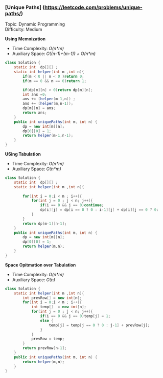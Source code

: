### [Unique Paths] (https://leetcode.com/problems/unique-paths/)
Topic: Dynamic Programming  
Difficulty: Medium

**Using Memoization**

- Time Complexity: *O(n\*m)*
- Auxiliary Space: *O((n-1)+(m-1)) + O(n\*m)*

```java
class Solution {
    static int  dp[][] ;
    static int helper(int m ,int n){
        if(m < 0 || n < 0 )return 0;
        if(m == 0 && n == 0)return 1;

        if(dp[m][n] > 0)return dp[m][n];
        int ans =0;
        ans += (helper(m-1,n)) ;
        ans += (helper(m,n-1));
        dp[m][n] = ans;
        return ans;
    }
    public int uniquePaths(int m, int n) {
        dp = new int[m][n];
        dp[0][0] = 1;
        return helper(m-1,n-1);
    }
}
```

**USing Tabulation**

- Time Complexity: *O(n\*m)*
- Auxiliary Space: *O(n\*m)*

```java
class Solution {
    static int  dp[][] ;
    static int helper(int m ,int n){
        
        for(int i = 0;i < m ; i++){
            for(int j = 0 ; j < n; j++){
                if(i == 0 && j == 0)continue;
                dp[i][j] = dp[i == 0 ? 0 : i-1][j] + dp[i][j == 0 ? 0: j-1];
            }
        } 
        return dp[m-1][n-1];
    }
    public int uniquePaths(int m, int n) {
        dp = new int[m][n];
        dp[0][0] = 1;
        return helper(m,n);
    }
}
```

**Space Opitmation over Tabulation**

- Time Complexity: *O(n\*m)*
- Auxiliary Space: *O(n)*
```java
class Solution {
    static int helper(int m ,int n){
        int prevRow[] = new int[n];
        for(int i = 0;i < m ; i++){
            int temp[]  = new int[n];
            for(int j = 0 ; j < n; j++){
                if(i == 0 && j == 0)temp[j] = 1;
                else {
                    temp[j] = temp[j == 0 ? 0 : j-1] + prevRow[j];
                }
            }
            prevRow = temp;
        }
        return prevRow[n-1];
    }
    public int uniquePaths(int m, int n) {
        return helper(m,n);
    }
}
```